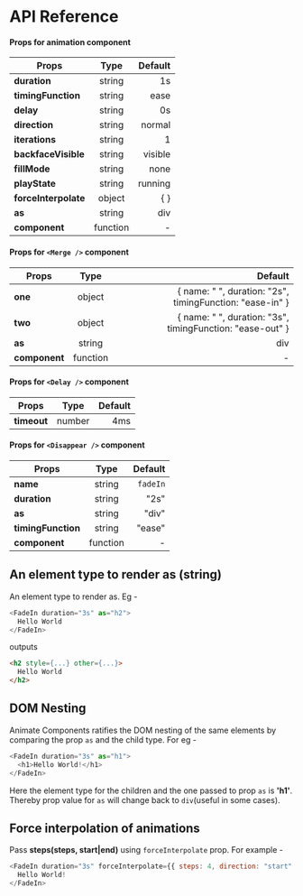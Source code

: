 # API Reference

#### Props for animation component

| Props        | Type           | Default  |
| ------------- |:-------------:| -----:|
| **duration**      | string | 1s |
| **timingFunction**      | string      |   ease |
| **delay** | string      |    0s |
| **direction** | string      |    normal |
| **iterations** | string      |    1 |
| **backfaceVisible** | string      |    visible |
| **fillMode** | string      |    none |
| **playState** | string      |    running |
| **forceInterpolate** | object      |    { } |
| **as** | string      | div   |
| **component** | function      | -   |


#### Props for `<Merge />` component

| Props        | Type           | Default  |
| ------------- |:-------------:| -----:|
| **one**      | object | { name: " ", duration: "2s", timingFunction: "ease-in" } |
| **two**      | object      |   { name: " ", duration: "3s", timingFunction: "ease-out" } |
| **as** | string      |   div |
| **component** | function      |   - |

#### Props for `<Delay />` component
| Props        | Type           | Default  |
| ------------- |:-------------:| -----:|
| **timeout**      | number | 4ms |

#### Props for `<Disappear />` component
| Props        | Type           | Default  |
| ------------- |:-------------:| -----:|
| **name**      | string | `fadeIn` |
| **duration**      | string | "2s" |
| **as**      | string | "div" |
| **timingFunction**      | string | "ease" |
| **component**      | function | - |

## An element type to render as (string)

An element type to render as. Eg -

```javascript
<FadeIn duration="3s" as="h2">
  Hello World
</FadeIn>
```

outputs

```html
<h2 style={...} other={...}>
  Hello World
</h2>
```

## DOM Nesting

Animate Components ratifies the DOM nesting of the same elements by comparing the prop `as` and the child type. For eg -

```javascript
<FadeIn duration="3s" as="h1">
  <h1>Hello World!</h1>
</FadeIn>
```

Here the element type for the children and the one passed to prop `as` is **'h1'**. Thereby prop value for `as` will change back to `div`(useful in some cases).

## Force interpolation of animations
Pass **steps(steps, start|end)** using `forceInterpolate` prop. For example -

```javascript
<FadeIn duration="3s" forceInterpolate={{ steps: 4, direction: "start" }} as="h1">
  Hello World!
</FadeIn>
```
